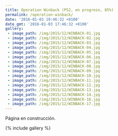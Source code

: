 ```yaml
---
title: Operation Winback (PS2, en progreso, 85%)
permalink: /operation-winback/
date: '2016-01-03 19:46:32 +0100'
date_gmt: '2016-01-03 17:46:32 +0100'
gallery:
 - image_path: /img/2015/12/WINBACK-01.jpg
 - image_path: /img/2015/12/WINBACK-02.jpg
 - image_path: /img/2015/12/WINBACK-03.jpg
 - image_path: /img/2015/12/WINBACK-04.jpg
 - image_path: /img/2015/12/WINBACK-05.jpg
 - image_path: /img/2015/12/WINBACK-06.jpg
 - image_path: /img/2015/12/WINBACK-07.jpg
 - image_path: /img/2015/12/WINBACK-08.jpg
 - image_path: /img/2015/12/WINBACK-09.jpg
 - image_path: /img/2015/12/WINBACK-10.jpg
 - image_path: /img/2015/12/WINBACK-11.jpg
 - image_path: /img/2015/12/WINBACK-12.jpg
 - image_path: /img/2015/12/WINBACK-13.jpg
 - image_path: /img/2015/12/WINBACK-14.jpg
 - image_path: /img/2015/12/WINBACK-16.jpg
 - image_path: /img/2015/12/WINBACK-17.jpg
---
```

Página en construcción.

{% include gallery %}
